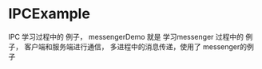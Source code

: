 # IPCExample

IPC 学习过程中的 例子，
messengerDemo 就是 学习messenger 过程中的 例子， 客户端和服务端进行通信， 多进程中的消息传递，使用了 messenger的例子
